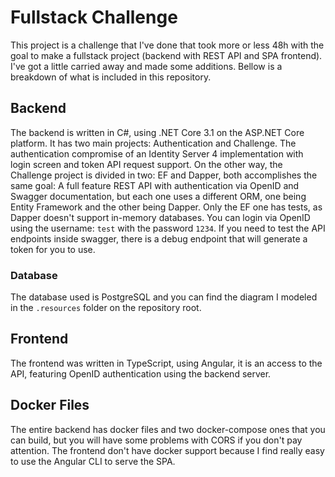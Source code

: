 # Fullstack Challenge

This project is a challenge that I've done that took more or less 48h with the goal to make a fullstack project (backend with REST API and SPA frontend). I've got a little carried away and made some additions. Bellow is a breakdown of what is included in this repository.

## Backend

The backend is written in C#, using .NET Core 3.1 on the ASP.NET Core platform. It has two main projects: Authentication and Challenge. The authentication compromise of an Identity Server 4 implementation with login screen and token API request support. On the other way, the Challenge project is divided in two: EF and Dapper, both accomplishes the same goal: A full feature REST API with authentication via OpenID and Swagger documentation, but each one uses a different ORM, one being Entity Framework and the other being Dapper. Only the EF one has tests, as Dapper doesn't support in-memory databases. You can login via OpenID using the username: `test` with the password `1234`. If you need to test the API endpoints inside swagger, there is a debug endpoint that will generate a token for you to use.

### Database

 The database used is PostgreSQL and you can find the diagram I modeled in the `.resources` folder on the repository root.

## Frontend

The frontend was written in TypeScript, using Angular, it is an access to the API, featuring OpenID authentication using the backend server.

## Docker Files

The entire backend has docker files and two docker-compose ones that you can build, but you will have some problems with CORS if you don't pay attention. The frontend don't have docker support because I find really easy to use the Angular CLI to serve the SPA.
